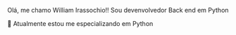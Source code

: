 Olá, me chamo William Irassochio!!
Sou devenvolvedor Back end em Python



🌱 Atualmente estou me especializando em Python


